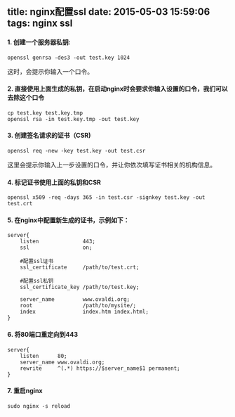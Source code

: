 title: nginx配置ssl
date: 2015-05-03 15:59:06
tags: nginx ssl
---
#### 1. 创建一个服务器私钥:

    openssl genrsa -des3 -out test.key 1024
这时，会提示你输入一个口令。

#### 2. 直接使用上面生成的私钥，在启动nginx时会要求你输入设置的口令，我们可以去除这个口令

    cp test.key test.key.tmp
    openssl rsa -in test.key.tmp -out test.key

#### 3. 创建签名请求的证书（CSR)

    openssl req -new -key test.key -out test.csr
这里会提示你输入上一步设置的口令，并让你依次填写证书相关的机构信息。

#### 4. 标记证书使用上面的私钥和CSR

    openssl x509 -req -days 365 -in test.csr -signkey test.key -out test.crt

#### 5. 在nginx中配置新生成的证书，示例如下：

    server{
        listen              443;
        ssl                 on;

        #配置ssl证书
        ssl_certificate     /path/to/test.crt;

        #配置ssl私钥
        ssl_certificate_key /path/to/test.key;

        server_name         www.ovaldi.org;
        root                /path/to/mysite/;
        index               index.htm index.html;
    }

#### 6. 将80端口重定向到443

    server{
        listen      80;
        server_name www.ovaldi.org;
        rewrite     ^(.*) https://$server_name$1 permanent;
    }

#### 7. 重启nginx

    sudo nginx -s reload
